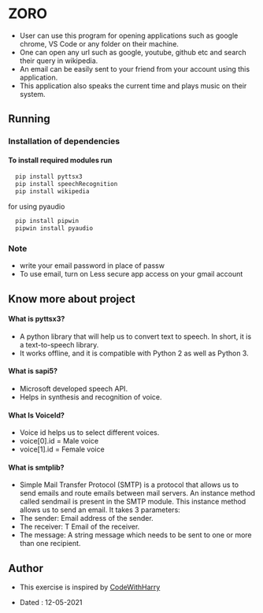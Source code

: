 # ZORO

- User can use this program for opening applications such as google chrome, VS Code or any folder on their machine.
- One can open any url such as google, youtube, github etc and search their query in wikipedia.
- An email can be easily sent to your friend from your account using this application.
- This application also speaks the current time and plays music on their system.

## Running

### Installation of dependencies

#### To install required modules run

```bash
  pip install pyttsx3
  pip install speechRecognition
  pip install wikipedia
```
for using pyaudio
```bash
  pip install pipwin
  pipwin install pyaudio
```
### Note

- write your email password in place of passw
- To use email, turn on Less secure app access on your gmail account

## Know more about project

#### What is pyttsx3?

- A python library that will help us to convert text to speech. In short, it is a text-to-speech library.
- It works offline, and it is compatible with Python 2 as well as Python 3.

#### What is sapi5?

- Microsoft developed speech API.
- Helps in synthesis and recognition of voice.

#### What Is VoiceId?

- Voice id helps us to select different voices.
- voice[0].id = Male voice 
- voice[1].id = Female voice

#### What is smtplib?

- Simple Mail Transfer Protocol (SMTP) is a protocol that allows us to send emails and route emails between mail servers. An instance method called sendmail is present in the SMTP module. This instance method allows us to send an email.  It takes 3 parameters:
- The sender: Email address of the sender.
- The receiver: T Email of the receiver.
- The message: A string message which needs to be sent to one or more than one recipient.

## Author

- This exercise is inspired by [CodeWithHarry](https://youtube.com/playlist?list=PLu0W_9lII9agICnT8t4iYVSZ3eykIAOME)

- Dated : 12-05-2021